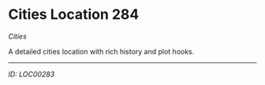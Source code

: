 # Cities Location 284

*Cities*

A detailed cities location with rich history and plot hooks.

---
*ID: LOC00283*